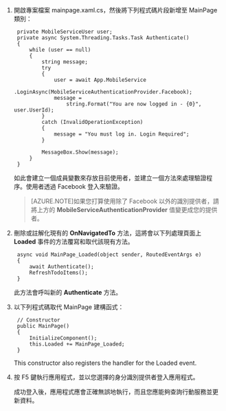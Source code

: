 1. 開啟專案檔案 mainpage.xaml.cs，然後將下列程式碼片段新增至 MainPage 類別：
	
        private MobileServiceUser user;
        private async System.Threading.Tasks.Task Authenticate()
        {
            while (user == null)
            {
                string message;
                try
                {
                    user = await App.MobileService
                        .LoginAsync(MobileServiceAuthenticationProvider.Facebook);
                    message =
                        string.Format("You are now logged in - {0}", user.UserId);
                }
                catch (InvalidOperationException)
                {
                    message = "You must log in. Login Required";
                }

                MessageBox.Show(message);
            }
        }

    如此會建立一個成員變數來存放目前使用者，並建立一個方法來處理驗證程序。使用者透過 Facebook 登入來驗證。

    >[AZURE.NOTE]如果您打算使用除了 Facebook 以外的識別提供者，請將上方的 <strong>MobileServiceAuthenticationProvider</strong> 值變更成您的提供者。</p> </div>

2. 刪除或註解化現有的 **OnNavigatedTo** 方法，這將會以下列處理頁面上 **Loaded** 事件的方法覆寫和取代該現有方法。

        async void MainPage_Loaded(object sender, RoutedEventArgs e)
        {
            await Authenticate();
            RefreshTodoItems();
        }

   	此方法會呼叫新的 **Authenticate** 方法。

3. 以下列程式碼取代 MainPage 建構函式：

        // Constructor
        public MainPage()
        {
            InitializeComponent();
            this.Loaded += MainPage_Loaded;
        }

   	This constructor also registers the handler for the Loaded event.
		
4. 按 F5 鍵執行應用程式，並以您選擇的身分識別提供者登入應用程式。

   	成功登入後，應用程式應會正確無誤地執行，而且您應能夠查詢行動服務並更新資料。

<!---HONumber=July15_HO2-->